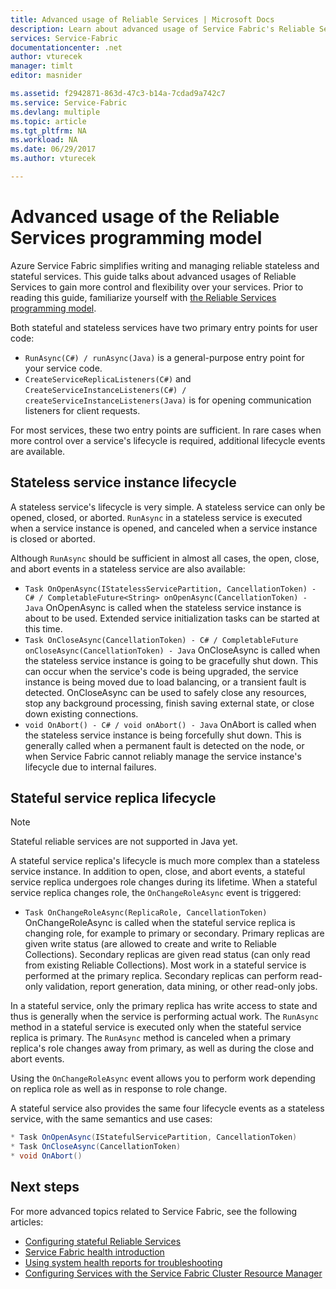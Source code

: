 ```yaml
---
title: Advanced usage of Reliable Services | Microsoft Docs
description: Learn about advanced usage of Service Fabric's Reliable Services for added flexibility in your services.
services: Service-Fabric
documentationcenter: .net
author: vturecek
manager: timlt
editor: masnider

ms.assetid: f2942871-863d-47c3-b14a-7cdad9a742c7
ms.service: Service-Fabric
ms.devlang: multiple
ms.topic: article
ms.tgt_pltfrm: NA
ms.workload: NA
ms.date: 06/29/2017
ms.author: vturecek

---
```

# Advanced usage of the Reliable Services programming model
Azure Service Fabric simplifies writing and managing reliable stateless and stateful services. This guide talks about advanced usages of Reliable Services to gain more control and flexibility over your services. Prior to reading this guide, familiarize yourself with [the Reliable Services programming model](service-fabric-reliable-services-introduction.md).

Both stateful and stateless services have two primary entry points for user code:

* `RunAsync(C#) / runAsync(Java)` is a general-purpose entry point for your service code.
* `CreateServiceReplicaListeners(C#)` and `CreateServiceInstanceListeners(C#) / createServiceInstanceListeners(Java)` is for opening communication listeners for client requests.

For most services, these two entry points are sufficient. In rare cases when more control over a service's lifecycle is required, additional lifecycle events are available.

## Stateless service instance lifecycle
A stateless service's lifecycle is very simple. A stateless service can only be opened, closed, or aborted. `RunAsync` in a stateless service is executed when a service instance is opened, and canceled when a service instance is closed or aborted.

Although `RunAsync` should be sufficient in almost all cases, the open, close, and abort events in a stateless service are also available:

* `Task OnOpenAsync(IStatelessServicePartition, CancellationToken) - C# / CompletableFuture<String> onOpenAsync(CancellationToken) - Java`
    OnOpenAsync is called when the stateless service instance is about to be used. Extended service initialization tasks can be started at this time.
* `Task OnCloseAsync(CancellationToken) - C# / CompletableFuture onCloseAsync(CancellationToken) - Java`
    OnCloseAsync is called when the stateless service instance is going to be gracefully shut down. This can occur when the service's code is being upgraded, the service instance is being moved due to load balancing, or a transient fault is detected. OnCloseAsync can be used to safely close any resources, stop any background processing, finish saving external state, or close down existing connections.
* `void OnAbort() - C# / void onAbort() - Java`
    OnAbort is called when the stateless service instance is being forcefully shut down. This is generally called when a permanent fault is detected on the node, or when Service Fabric cannot reliably manage the service instance's lifecycle due to internal failures.

## Stateful service replica lifecycle

> [!NOTE]
> Stateful reliable services are not supported in Java yet.
>
>

A stateful service replica's lifecycle is much more complex than a stateless service instance. In addition to open, close, and abort events, a stateful service replica undergoes role changes during its lifetime. When a stateful service replica changes role, the `OnChangeRoleAsync` event is triggered:

* `Task OnChangeRoleAsync(ReplicaRole, CancellationToken)`
    OnChangeRoleAsync is called when the stateful service replica is changing role, for example to primary or secondary. Primary replicas are given write status (are allowed to create and write to Reliable Collections). Secondary replicas are given read status (can only read from existing Reliable Collections). Most work in a stateful service is performed at the primary replica. Secondary replicas can perform read-only validation, report generation, data mining, or other read-only jobs.

In a stateful service, only the primary replica has write access to state and thus is generally when the service is performing actual work. The `RunAsync` method in a stateful service is executed only when the stateful service replica is primary. The `RunAsync` method is canceled when a primary replica's role changes away from primary, as well as during the close and abort events.

Using the `OnChangeRoleAsync` event allows you to perform work depending on replica role as well as in response to role change.

A stateful service also provides the same four lifecycle events as a stateless service, with the same semantics and use cases:

```csharp
* Task OnOpenAsync(IStatefulServicePartition, CancellationToken)
* Task OnCloseAsync(CancellationToken)
* void OnAbort()
```

## Next steps
For more advanced topics related to Service Fabric, see the following articles:

* [Configuring stateful Reliable Services](service-fabric-reliable-services-configuration.md)
* [Service Fabric health introduction](service-fabric-health-introduction.md)
* [Using system health reports for troubleshooting](service-fabric-understand-and-troubleshoot-with-system-health-reports.md)
* [Configuring Services with the Service Fabric Cluster Resource Manager](service-fabric-cluster-resource-manager-configure-services.md)
